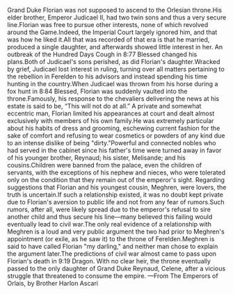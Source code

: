 Grand Duke Florian was not supposed to ascend to the Orlesian throne.His elder brother, Emperor Judicael II, had two twin sons and thus a very secure line.Florian was free to pursue other interests, none of which revolved around the Game.Indeed, the Imperial Court largely ignored him, and that was how he liked it.All that was recorded of that era is that he married, produced a single daughter, and afterwards showed little interest in her.
An outbreak of the Hundred Days Cough in 8:77 Blessed changed his plans.Both of Judicael's sons perished, as did Florian's daughter.Wracked by grief, Judicael lost interest in ruling, turning over all matters pertaining to the rebellion in Ferelden to his advisors and instead spending his time hunting in the country.When Judicael was thrown from his horse during a fox hunt in 8:84 Blessed, Florian was suddenly vaulted into the throne.Famously, his response to the chevaliers delivering the news at his estate is said to be, “This will not do at all.”
A private and somewhat eccentric man, Florian limited his appearances at court and dealt almost exclusively with members of his own family.He was extremely particular about his habits of dress and grooming, eschewing current fashion for the sake of comfort and refusing to wear cosmetics or powders of any kind due to an intense dislike of being "dirty."Powerful and connected nobles who had served in the cabinet since his father's time were turned away in favor of his younger brother, Reynaud; his sister, Melisande; and his cousins.Children were banned from the palace, even the children of servants, with the exceptions of his nephew and nieces, who were tolerated only on the condition that they remain out of the emperor's sight.
Regarding suggestions that Florian and his youngest cousin, Meghren, were lovers, the truth is uncertain.If such a relationship existed, it was no doubt kept private due to Florian's aversion to public life and not from any fear of rumors.Such rumors, after all, were likely spread due to the emperor's refusal to sire another child and thus secure his line—many believed this failing would eventually lead to civil war.The only real evidence of a relationship with Meghren is a loud and very public argument the two had prior to Meghren's appointment (or exile, as he saw it) to the throne of Ferelden.Meghren is said to have called Florian "my darling," and neither man chose to explain the argument later.The predictions of civil war almost came to pass upon Florian's death in 9:19 Dragon. With no clear heir, the throne eventually passed to the only daughter of Grand Duke Reynaud, Celene, after a vicious struggle that threatened to consume the empire.
—From The Emperors of Orlais, by Brother Harlon Ascari
